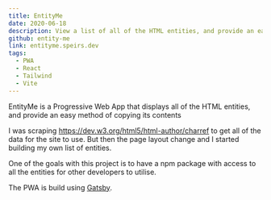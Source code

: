 ```yaml
---
title: EntityMe
date: 2020-06-18
description: View a list of all of the HTML entities, and provide an easy method of copying its contents
github: entity-me
link: entityme.speirs.dev
tags:
  - PWA
  - React
  - Tailwind
  - Vite
---
```

EntityMe is a Progressive Web App that displays all of the HTML entities, and provide an easy method of copying its contents

I was scraping <https://dev.w3.org/html5/html-author/charref> to get all of the data for the site to use. But then the page layout change and I started building my own list of entities.

One of the goals with this project is to have a npm package with access to all the entities for other developers to utilise.

The PWA is build using [Gatsby](https://www.gatsbyjs.org/).
